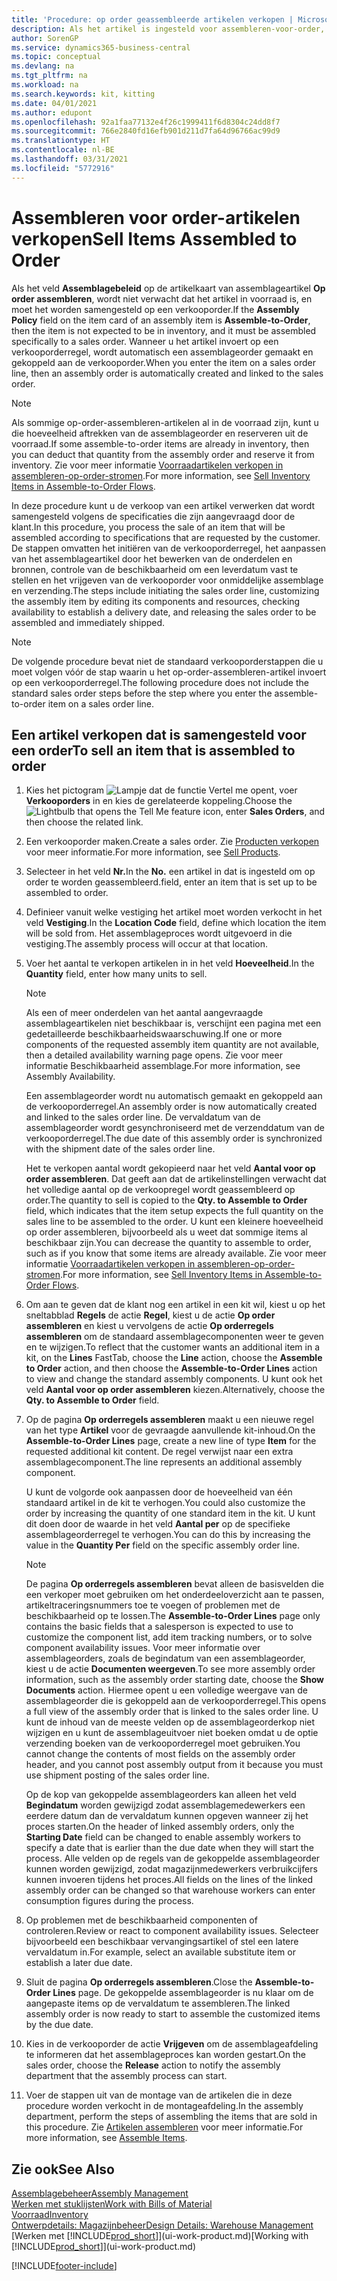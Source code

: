 ```yaml
---
title: 'Procedure: op order geassembleerde artikelen verkopen | Microsoft Docs'
description: Als het artikel is ingesteld voor assembleren-voor-order, wordt het artikel niet verwacht in voorraad te zijn en moet het specifiek voor een verkooporder worden geassembleerd. Wanneer u het artikel invoert op een verkooporderregel, wordt automatisch een assemblageorder gemaakt en gekoppeld aan de verkooporder.
author: SorenGP
ms.service: dynamics365-business-central
ms.topic: conceptual
ms.devlang: na
ms.tgt_pltfrm: na
ms.workload: na
ms.search.keywords: kit, kitting
ms.date: 04/01/2021
ms.author: edupont
ms.openlocfilehash: 92a1faa77132e4f26c1999411f6d8304c24dd8f7
ms.sourcegitcommit: 766e2840fd16efb901d211d7fa64d96766ac99d9
ms.translationtype: HT
ms.contentlocale: nl-BE
ms.lasthandoff: 03/31/2021
ms.locfileid: "5772916"
---
```

# <a name="sell-items-assembled-to-order"></a><span data-ttu-id="92070-104">Assembleren voor order-artikelen verkopen</span><span class="sxs-lookup"><span data-stu-id="92070-104">Sell Items Assembled to Order</span></span>
<span data-ttu-id="92070-105">Als het veld **Assemblagebeleid** op de artikelkaart van assemblageartikel **Op order assembleren**, wordt niet verwacht dat het artikel in voorraad is, en moet het worden samengesteld op een verkooporder.</span><span class="sxs-lookup"><span data-stu-id="92070-105">If the **Assembly Policy** field on the item card of an assembly item is **Assemble-to-Order**, then the item is not expected to be in inventory, and it must be assembled specifically to a sales order.</span></span> <span data-ttu-id="92070-106">Wanneer u het artikel invoert op een verkooporderregel, wordt automatisch een assemblageorder gemaakt en gekoppeld aan de verkooporder.</span><span class="sxs-lookup"><span data-stu-id="92070-106">When you enter the item on a sales order line, then an assembly order is automatically created and linked to the sales order.</span></span>  

> [!NOTE]  
>  <span data-ttu-id="92070-107">Als sommige op-order-assembleren-artikelen al in de voorraad zijn, kunt u die hoeveelheid aftrekken van de assemblageorder en reserveren uit de voorraad.</span><span class="sxs-lookup"><span data-stu-id="92070-107">If some assemble-to-order items are already in inventory, then you can deduct that quantity from the assembly order and reserve it from inventory.</span></span> <span data-ttu-id="92070-108">Zie voor meer informatie [Voorraadartikelen verkopen in assembleren-op-order-stromen](assembly-how-to-sell-assemble-to-order-items-and-inventory-items-together.md).</span><span class="sxs-lookup"><span data-stu-id="92070-108">For more information, see [Sell Inventory Items in Assemble-to-Order Flows](assembly-how-to-sell-assemble-to-order-items-and-inventory-items-together.md).</span></span>  

<span data-ttu-id="92070-109">In deze procedure kunt u de verkoop van een artikel verwerken dat wordt samengesteld volgens de specificaties die zijn aangevraagd door de klant.</span><span class="sxs-lookup"><span data-stu-id="92070-109">In this procedure, you process the sale of an item that will be assembled according to specifications that are requested by the customer.</span></span> <span data-ttu-id="92070-110">De stappen omvatten het initiëren van de verkooporderregel, het aanpassen van het assemblageartikel door het bewerken van de onderdelen en bronnen, controle van de beschikbaarheid om een leverdatum vast te stellen en het vrijgeven van de verkooporder voor onmiddelijke assemblage en verzending.</span><span class="sxs-lookup"><span data-stu-id="92070-110">The steps include initiating the sales order line, customizing the assembly item by editing its components and resources, checking availability to establish a delivery date, and releasing the sales order to be assembled and immediately shipped.</span></span>  

> [!NOTE]  
>  <span data-ttu-id="92070-111">De volgende procedure bevat niet de standaard verkooporderstappen die u moet volgen vóór de stap waarin u het op-order-assembleren-artikel invoert op een verkooporderregel.</span><span class="sxs-lookup"><span data-stu-id="92070-111">The following procedure does not include the standard sales order steps before the step where you enter the assemble-to-order item on a sales order line.</span></span>  

## <a name="to-sell-an-item-that-is-assembled-to-order"></a><span data-ttu-id="92070-112">Een artikel verkopen dat is samengesteld voor een order</span><span class="sxs-lookup"><span data-stu-id="92070-112">To sell an item that is assembled to order</span></span>  
1.  <span data-ttu-id="92070-113">Kies het pictogram ![Lampje dat de functie Vertel me opent](media/ui-search/search_small.png "Vertel me wat u wilt doen"), voer **Verkooporders** in en kies de gerelateerde koppeling.</span><span class="sxs-lookup"><span data-stu-id="92070-113">Choose the ![Lightbulb that opens the Tell Me feature](media/ui-search/search_small.png "Tell me what you want to do") icon, enter **Sales Orders**, and then choose the related link.</span></span>  
2.  <span data-ttu-id="92070-114">Een verkooporder maken.</span><span class="sxs-lookup"><span data-stu-id="92070-114">Create a sales order.</span></span> <span data-ttu-id="92070-115">Zie [Producten verkopen](sales-how-sell-products.md) voor meer informatie.</span><span class="sxs-lookup"><span data-stu-id="92070-115">For more information, see [Sell Products](sales-how-sell-products.md).</span></span>  
3.  <span data-ttu-id="92070-116">Selecteer in het veld **Nr.**</span><span class="sxs-lookup"><span data-stu-id="92070-116">In the **No.**</span></span> <span data-ttu-id="92070-117">een artikel in dat is ingesteld om op order te worden geassembleerd.</span><span class="sxs-lookup"><span data-stu-id="92070-117">field, enter an item that is set up to be assembled to order.</span></span>  
4.  <span data-ttu-id="92070-118">Definieer vanuit welke vestiging het artikel moet worden verkocht in het veld **Vestiging**.</span><span class="sxs-lookup"><span data-stu-id="92070-118">In the **Location Code** field, define which location the item will be sold from.</span></span> <span data-ttu-id="92070-119">Het assemblageproces wordt uitgevoerd in die vestiging.</span><span class="sxs-lookup"><span data-stu-id="92070-119">The assembly process will occur at that location.</span></span>  
5.  <span data-ttu-id="92070-120">Voer het aantal te verkopen artikelen in in het veld **Hoeveelheid**.</span><span class="sxs-lookup"><span data-stu-id="92070-120">In the **Quantity** field, enter how many units to sell.</span></span>  

    > [!NOTE]  
    >  <span data-ttu-id="92070-121">Als een of meer onderdelen van het aantal aangevraagde assemblageartikelen niet beschikbaar is, verschijnt een pagina met een gedetailleerde beschikbaarheidswaarschuwing.</span><span class="sxs-lookup"><span data-stu-id="92070-121">If one or more components of the requested assembly item quantity are not available, then a detailed availability warning page opens.</span></span> <span data-ttu-id="92070-122">Zie voor meer informatie Beschikbaarheid assemblage.</span><span class="sxs-lookup"><span data-stu-id="92070-122">For more information, see Assembly Availability.</span></span>  

    <span data-ttu-id="92070-123">Een assemblageorder wordt nu automatisch gemaakt en gekoppeld aan de verkooporderregel.</span><span class="sxs-lookup"><span data-stu-id="92070-123">An assembly order is now automatically created and linked to the sales order line.</span></span> <span data-ttu-id="92070-124">De vervaldatum van de assemblageorder wordt gesynchroniseerd met de verzenddatum van de verkooporderregel.</span><span class="sxs-lookup"><span data-stu-id="92070-124">The due date of this assembly order is synchronized with the shipment date of the sales order line.</span></span>  

    <span data-ttu-id="92070-125">Het te verkopen aantal wordt gekopieerd naar het veld **Aantal voor op order assembleren**. Dat geeft aan dat de artikelinstellingen verwacht dat het volledige aantal op de verkoopregel wordt geassembleerd op order.</span><span class="sxs-lookup"><span data-stu-id="92070-125">The quantity to sell is copied to the **Qty. to Assemble to Order** field, which indicates that the item setup expects the full quantity on the sales line to be assembled to the order.</span></span> <span data-ttu-id="92070-126">U kunt een kleinere hoeveelheid op order assembleren, bijvoorbeeld als u weet dat sommige items al beschikbaar zijn.</span><span class="sxs-lookup"><span data-stu-id="92070-126">You can decrease the quantity to assemble to order, such as if you know that some items are already available.</span></span> <span data-ttu-id="92070-127">Zie voor meer informatie [Voorraadartikelen verkopen in assembleren-op-order-stromen](assembly-how-to-sell-inventory-items-in-assemble-to-order-flows.md).</span><span class="sxs-lookup"><span data-stu-id="92070-127">For more information, see [Sell Inventory Items in Assemble-to-Order Flows](assembly-how-to-sell-inventory-items-in-assemble-to-order-flows.md).</span></span>  

6.  <span data-ttu-id="92070-128">Om aan te geven dat de klant nog een artikel in een kit wil, kiest u op het sneltabblad **Regels** de actie **Regel**, kiest u de actie **Op order assembleren** en kiest u vervolgens de actie **Op orderregels assembleren** om de standaard assemblagecomponenten weer te geven en te wijzigen.</span><span class="sxs-lookup"><span data-stu-id="92070-128">To reflect that the customer wants an additional item in a kit, on the **Lines** FastTab, choose the **Line** action, choose the **Assemble to Order** action, and then choose the **Assemble-to-Order Lines** action to view and change the standard assembly components.</span></span> <span data-ttu-id="92070-129">U kunt ook het veld **Aantal voor op order assembleren** kiezen.</span><span class="sxs-lookup"><span data-stu-id="92070-129">Alternatively, choose the **Qty. to Assemble to Order** field.</span></span>  
7.  <span data-ttu-id="92070-130">Op de pagina **Op orderregels assembleren** maakt u een nieuwe regel van het type **Artikel** voor de gevraagde aanvullende kit-inhoud.</span><span class="sxs-lookup"><span data-stu-id="92070-130">On the **Assemble-to-Order Lines** page, create a new line of type **Item** for the requested additional kit content.</span></span> <span data-ttu-id="92070-131">De regel verwijst naar een extra assemblagecomponent.</span><span class="sxs-lookup"><span data-stu-id="92070-131">The line represents an additional assembly component.</span></span>  

    <span data-ttu-id="92070-132">U kunt de volgorde ook aanpassen door de hoeveelheid van één standaard artikel in de kit te verhogen.</span><span class="sxs-lookup"><span data-stu-id="92070-132">You could also customize the order by increasing the quantity of one standard item in the kit.</span></span> <span data-ttu-id="92070-133">U kunt dit doen door de waarde in het veld **Aantal per** op de specifieke assemblageorderregel te verhogen.</span><span class="sxs-lookup"><span data-stu-id="92070-133">You can do this by increasing the value in the **Quantity Per** field on the specific assembly order line.</span></span>  

    > [!NOTE]  
    >  <span data-ttu-id="92070-134">De pagina **Op orderregels assembleren** bevat alleen de basisvelden die een verkoper moet gebruiken om het onderdeeloverzicht aan te passen, artikeltraceringsnummers toe te voegen of problemen met de beschikbaarheid op te lossen.</span><span class="sxs-lookup"><span data-stu-id="92070-134">The **Assemble-to-Order Lines** page only contains the basic fields that a salesperson is expected to use to customize the component list, add item tracking numbers, or to solve component availability issues.</span></span> <span data-ttu-id="92070-135">Voor meer informatie over assemblageorders, zoals de begindatum van een assemblageorder, kiest u de actie **Documenten weergeven**.</span><span class="sxs-lookup"><span data-stu-id="92070-135">To see more assembly order information, such as the assembly order starting date, choose the **Show Documents** action.</span></span> <span data-ttu-id="92070-136">Hiermee opent u een volledige weergave van de assemblageorder die is gekoppeld aan de verkooporderregel.</span><span class="sxs-lookup"><span data-stu-id="92070-136">This opens a full view of the assembly order that is linked to the sales order line.</span></span> <span data-ttu-id="92070-137">U kunt de inhoud van de meeste velden op de assemblageorderkop niet wijzigen en u kunt de assemblageuitvoer niet boeken omdat u de optie verzending boeken van de verkooporderregel moet gebruiken.</span><span class="sxs-lookup"><span data-stu-id="92070-137">You cannot change the contents of most fields on the assembly order header, and you cannot post assembly output from it because you must use shipment posting of the sales order line.</span></span>  
    >   
    >  <span data-ttu-id="92070-138">Op de kop van gekoppelde assemblageorders kan alleen het veld **Begindatum** worden gewijzigd zodat assemblagemedewerkers een eerdere datum dan de vervaldatum kunnen opgeven wanneer zij het proces starten.</span><span class="sxs-lookup"><span data-stu-id="92070-138">On the header of linked assembly orders, only the **Starting Date** field can be changed to enable assembly workers to specify a date that is earlier than the due date when they will start the process.</span></span> <span data-ttu-id="92070-139">Alle velden op de regels van de gekoppelde assemblageorder kunnen worden gewijzigd, zodat magazijnmedewerkers verbruikcijfers kunnen invoeren tijdens het proces.</span><span class="sxs-lookup"><span data-stu-id="92070-139">All fields on the lines of the linked assembly order can be changed so that warehouse workers can enter consumption figures during the process.</span></span>  

8.  <span data-ttu-id="92070-140">Op problemen met de beschikbaarheid componenten of controleren.</span><span class="sxs-lookup"><span data-stu-id="92070-140">Review or react to component availability issues.</span></span> <span data-ttu-id="92070-141">Selecteer bijvoorbeeld een beschikbaar vervangingsartikel of stel een latere vervaldatum in.</span><span class="sxs-lookup"><span data-stu-id="92070-141">For example, select an available substitute item or establish a later due date.</span></span>  
9. <span data-ttu-id="92070-142">Sluit de pagina **Op orderregels assembleren**.</span><span class="sxs-lookup"><span data-stu-id="92070-142">Close the **Assemble-to-Order Lines** page.</span></span> <span data-ttu-id="92070-143">De gekoppelde assemblageorder is nu klaar om de aangepaste items op de vervaldatum te assembleren.</span><span class="sxs-lookup"><span data-stu-id="92070-143">The linked assembly order is now ready to start to assemble the customized items by the due date.</span></span>  
10. <span data-ttu-id="92070-144">Kies in de verkooporder de actie **Vrijgeven** om de assemblageafdeling te informeren dat het assemblageproces kan worden gestart.</span><span class="sxs-lookup"><span data-stu-id="92070-144">On the sales order, choose the **Release** action to notify the assembly department that the assembly process can start.</span></span>  
11. <span data-ttu-id="92070-145">Voer de stappen uit van de montage van de artikelen die in deze procedure worden verkocht in de montageafdeling.</span><span class="sxs-lookup"><span data-stu-id="92070-145">In the assembly department, perform the steps of assembling the items that are sold in this procedure.</span></span> <span data-ttu-id="92070-146">Zie [Artikelen assembleren](assembly-how-to-assemble-items.md) voor meer informatie.</span><span class="sxs-lookup"><span data-stu-id="92070-146">For more information, see [Assemble Items](assembly-how-to-assemble-items.md).</span></span>  

## <a name="see-also"></a><span data-ttu-id="92070-147">Zie ook</span><span class="sxs-lookup"><span data-stu-id="92070-147">See Also</span></span>  
[<span data-ttu-id="92070-148">Assemblagebeheer</span><span class="sxs-lookup"><span data-stu-id="92070-148">Assembly Management</span></span>](assembly-assemble-items.md)  
[<span data-ttu-id="92070-149">Werken met stuklijsten</span><span class="sxs-lookup"><span data-stu-id="92070-149">Work with Bills of Material</span></span>](inventory-how-work-BOMs.md)  
[<span data-ttu-id="92070-150">Voorraad</span><span class="sxs-lookup"><span data-stu-id="92070-150">Inventory</span></span>](inventory-manage-inventory.md)  
[<span data-ttu-id="92070-151">Ontwerpdetails: Magazijnbeheer</span><span class="sxs-lookup"><span data-stu-id="92070-151">Design Details: Warehouse Management</span></span>](design-details-warehouse-management.md)  
<span data-ttu-id="92070-152">[Werken met [!INCLUDE[prod_short](includes/prod_short.md)]](ui-work-product.md)</span><span class="sxs-lookup"><span data-stu-id="92070-152">[Working with [!INCLUDE[prod_short](includes/prod_short.md)]](ui-work-product.md)</span></span>


[!INCLUDE[footer-include](includes/footer-banner.md)]